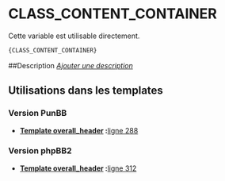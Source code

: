 # CLASS_CONTENT_CONTAINER


Cette variable est utilisable directement.

```html
{CLASS_CONTENT_CONTAINER}
```

##Description
[*Ajouter une description*](https://fa-tvars.appspot.com/var/CLASS_CONTENT_CONTAINER)

## Utilisations dans les templates

### Version PunBB

* __[Template overall_header](../tpl/var/punbb/overall_header.md#readme) :__[ligne 288](../tpl/src/punbb/overall_header.tpl#L288)

### Version phpBB2

* __[Template overall_header](../tpl/var/subsilver/overall_header.md#readme) :__[ligne 312](../tpl/src/subsilver/overall_header.tpl#L312)